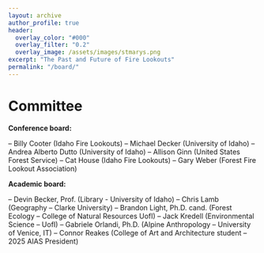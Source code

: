 ```yaml
---
layout: archive
author_profile: true
header:
  overlay_color: "#000"
  overlay_filter: "0.2"
  overlay_image: /assets/images/stmarys.png
excerpt: "The Past and Future of Fire Lookouts"
permalink: "/board/"
---
```

# Committee


**Conference board:** 

– Billy Cooter (Idaho Fire Lookouts)
– Michael Decker (University of Idaho) 
– Andrea Alberto Dutto (University of Idaho) 
– Allison Ginn (United States Forest Service)
– Cat House (Idaho Fire Lookouts)
– Gary Weber (Forest Fire Lookout Association) 



**Academic board:** 

– Devin Becker, Prof. (Library - University of Idaho)
– Chris Lamb (Geography – Clarke University)
– Brandon Light, Ph.D. cand. (Forest Ecology – College of Natural Resources UofI)
– Jack Kredell (Environmental Science – UofI)
– Gabriele Orlandi, Ph.D. (Alpine Anthropology – University of Venice, IT)
– Connor Reakes (College of Art and Architecture student – 2025 AIAS President)

